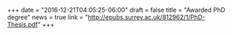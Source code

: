 +++
date = "2016-12-21T04:05:25-06:00"
draft = false
title = "Awarded PhD degree"
news = true
link = "http://epubs.surrey.ac.uk/812962/1/PhD-Thesis.pdf"
+++
